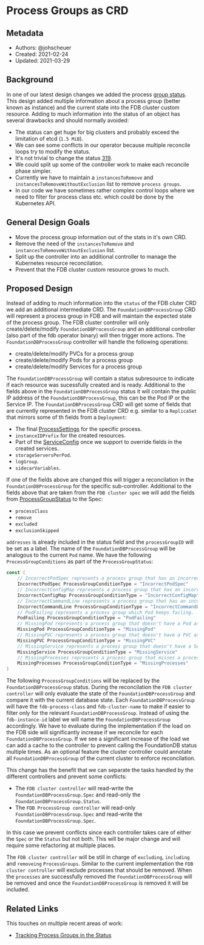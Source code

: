 # Process Groups as CRD

## Metadata

* Authors: @johscheuer
* Created: 2021-02-24
* Updated: 2021-03-29

## Background

In one of our latest design changes we added the process [group status](https://github.com/FoundationDB/fdb-kubernetes-operator/blob/master/docs/design/process_group_status.md).
This design added multiple information about a process group (better known as instance) and the current state into the FDB cluster custom resource.
Adding to much information into the status of an object has several drawbacks and should normally avoided:

- The status can get huge for big clusters and probably exceed the limitation of etcd (`1.5 MiB`).
- We can see some conflicts in our operator because multiple reconcile loops try to modify the status.
- It's not trivial to change the status [319](https://github.com/FoundationDB/fdb-kubernetes-operator/issues/319#issuecomment-705870062).
- We could split up some of the controller work to make each reconcile phase simpler.
- Currently we have to maintain a `instancesToRemove` and `instancesToRemoveWithoutExclusion` list to remove `process groups`.
- In our code we have sometimes rather complex control loops where we need to filter for process class etc. which could be done by the Kubernetes API.

## General Design Goals

- Move the process group information out of the stats in it's own CRD.
- Remove the need of the `instancesToRemove` and `instancesToRemoveWithoutExclusion` list.
- Split up the controller into an additional controller to manage the Kubernetes resource reconcilation.
- Prevent that the FDB cluster custom resource grows to much.

## Proposed Design

Instead of adding to much information into the `status` of the FDB cluter CRD we add an additional intermediate CRD.
The `FoundationDBProcessGroup` CRD will represent a process group in FDB and will maintain the expected state of the process group.
The FDB cluster controller will only create/delete/modify `FoundationDBProcessGroup` and an additional controller (also part of the fdb operator binary) will then trigger more actions.
The `FoundationDBProcessGroup` controller will handle the following operations:

- create/delete/modify PVCs for a process group
- create/delete/modify Pods for a process group
- create/delete/modify Services for a process group

The `FoundationDBProcessGroup` will contain a status subresource to indicate if each resource was sucessfully created and is ready.
Additional to the fields above in the `FoundationDBProcessGroup` status it will contain the public IP address of the `FoundationDBProcessGroup`, this can be the Pod IP or the Service IP.
The `FoundationDBProcessGroup` CRD will get some of fields that are currently represented in the FDB cluster CRD e.g. similar to a `ReplicaSet` that mirrors some of th fields from a `Deployment`:

- The final [ProcessSettings](https://github.com/FoundationDB/fdb-kubernetes-operator/blob/master/docs/cluster_spec.md#processsettings) for the specific process.
- `instanceIDPrefix` for the created resources.
- Part of the [ServiceConfig](https://github.com/FoundationDB/fdb-kubernetes-operator/blob/master/docs/cluster_spec.md#serviceconfig) once we support to override fields in the created services.
- `storageServersPerPod`.
- `logGroup`.
- `sidecarVariables`.

If one of the fields above are changed this will trigger a reconcilation in the `FoundationDBProcessGroup` for the specific sub-controller.
Additional to the fields above that are taken from the `FDB cluster spec` we will add the fields from [ProcessGroupStatus](https://github.com/FoundationDB/fdb-kubernetes-operator/blob/master/docs/cluster_spec.md#processgroupstatus) to the Spec:

- `processClass`
- `remove`
- `excluded`
- `exclusionSkipped`

`addresses` is already included in the status field and the `processGroupID` will be set as a label.
The name of the `FoundationDBProcessGroup` will be analogous to the current `Pod` name.
We have the following `ProcessGroupConditions` as part of the `ProcessGroupStatus`:

```go
const (
	// IncorrectPodSpec represents a process group that has an incorrect Pod spec.
	IncorrectPodSpec ProcessGroupConditionType = "IncorrectPodSpec"
	// IncorrectConfigMap represents a process group that has an incorrect ConfigMap.
	IncorrectConfigMap ProcessGroupConditionType = "IncorrectConfigMap"
	// IncorrectCommandLine represents a process group that has an incorrect commandline configuration.
	IncorrectCommandLine ProcessGroupConditionType = "IncorrectCommandLine"
	// PodFailing represents a process group which Pod keeps failing.
	PodFailing ProcessGroupConditionType = "PodFailing"
	// MissingPod represents a process group that doesn't have a Pod assigned.
	MissingPod ProcessGroupConditionType = "MissingPod"
	// MissingPVC represents a process group that doesn't have a PVC assigned.
	MissingPVC ProcessGroupConditionType = "MissingPVC"
	// MissingService represents a process group that doesn't have a Service assigned.
	MissingService ProcessGroupConditionType = "MissingService"
	// MissingProcesses represents a process group that misses a process.
	MissingProcesses ProcessGroupConditionType = "MissingProcesses"
)
```

The following `ProcessGroupConditions` will be replaced by the `FoundationDBProcessGroup` status.
During the reconcilation the `FDB cluster controller` will only evaluate the state of the `FoundationDBProcessGroup` and compare it with the current database state.
Each `FoundationDBProcessGroup` will have the `fdb-process-class` and `fdb-cluster-name`  to make if easier to filter only for the relevant `FoundationDBProcessGroup`.
Instead of using the `fdb-instance-id` label we will name the `FoundationDBProcessGroup` accordingly.
We have to evaluate during the implementation if the load on the FDB side will significantly increase if we reconcile for each `FoundationDBProcessGroup`.
If we see a significant increase of the load we can add a cache to the controller to prevent calling the FoundationDB status multiple times.
As an optional feature the cluster controller could annotate all `FoundationDBProcessGroup` of the current cluster to enforce reconcilation.

This change has the benefit that we can separate the tasks handled by the different controllers and prevent some conflicts:

- The `FDB cluster controller` will read-write the `FoundationDBProcessGroup.Spec` and read-only the `FoundationDBProcessGroup.Status`.
- The `FDB ProcessGroup controller` will read-only `FoundationDBProcessGroup.Spec` and read-write the `FoundationDBProcessGroup.Spec`.

In this case we prevent conflicts since each controller takes care of either the `Spec` or the `Status` but not both.
This will be major change and will require some refactoring at multiple places.

The `FDB cluster controller` will be still in charge of `excluding`, `including` and `removeing` `ProcessGroups`. 
Similar to the current implementation the `FDB cluster controller`  will exclude processes that should be removed.
When the `processes` are successfully removed the `FoundationDBProcessGroup` will be removed and once the `FoundationDBProcessGroup` is removed it will be included.

## Related Links

This touches on multiple recent areas of work:

* [Tracking Process Groups in the Status](https://github.com/FoundationDB/fdb-kubernetes-operator/blob/master/docs/design/process_group_status.md)
